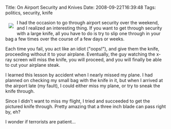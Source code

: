 Title: On Airport Security and Knives
Date: 2008-09-22T16:39:48
Tags: politics, security, knife


<img src="http://www.michaeljaylissner.com/files/images/opinel_splits.jpeg" style="float: left; padding: 10px"> I had the occasion to go through airport security over the weekend, and I realized an interesting thing. If you want to get through security with a large knife, all you have to do is try to slip one through in your bag a few times over the course of a few days or weeks. 

Each time you fail, you act like an idiot ("oops!"), and give them the knife, proceeding without it to your airplane. Eventually, the guy watching the x-ray screen will miss the knife, you will proceed, and you will finally be able to cut your airplane steak.

I learned this lesson by accident when I nearly missed my plane. I had planned on checking my small bag with the knife in it, but when I arrived at the airport late (my fault), I could either miss my plane, or try to sneak the knife through.

Since I didn't want to miss my flight, I tried and succeeded to get the pictured knife through. Pretty amazing that a three inch blade can pass right by, eh?

I wonder if terrorists are patient...<!--break-->